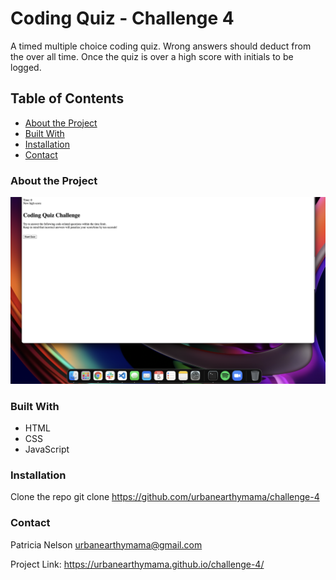 # Coding Quiz - Challenge 4
A timed multiple choice coding quiz. Wrong answers should deduct from the over all time. Once the quiz is over a high score with initials to be logged. 
<!-- TABLE OF CONTENTS -->
## Table of Contents

* [About the Project](#about-the-project)
* [Built With](#built-with)
* [Installation](#installation)
* [Contact](#contact)


### About the Project

![Screen shot](./assets/images/screen-shot.png)

### Built With

* HTML
* CSS
* JavaScript

### Installation
Clone the repo
git clone https://github.com/urbanearthymama/challenge-4

### Contact

Patricia Nelson urbanearthymama@gmail.com

Project Link: https://urbanearthymama.github.io/challenge-4/
